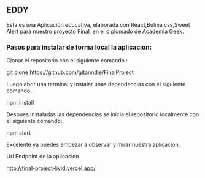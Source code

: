 
## EDDY


Esta es una Aplicación educativa, elaborada con React,Bulma css,Sweet Alert para nuestro proyecto Final, en el diplomado de Academia Geek.


### Pasos para instalar de forma local la aplicacion:


Clonar el repositorio con el siguiente comando :


git clone https://github.com/gitanndie/FinalProject


Luego abrir una terminal y instalar unas dependencias con el siguiente comando:


npm install


Despues instaladas las dependencias se inicia el repositorio localmente con el siguiente comando:


npm start



Excelente ya puedes empezar a observar y mirar nuestra aplicacion.



Url Endpoint de la aplicacion

http://final-project-livid.vercel.app/










